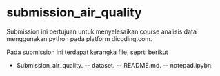 # submission_air_quality
Submission ini bertujuan untuk menyelesaikan course analisis data menggunakan python pada platform dicoding.com.

Pada submission ini terdapat kerangka file, seprti berikut
- Submission_air_quality.
-- dataset.
-- README.md.
-- notepad.ipybn.
